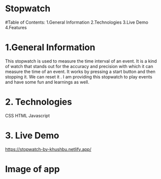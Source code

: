 # Stopwatch
#Table of Contents:
1.General Information 2.Technologies 3.Live Demo 4.Features

# 1.General Information
This stopwatch is used to measure the time interval of an event. It is a kind of watch that stands out for the accuracy and precision with which it can measure the time of an event. It works by pressing a start button and then stopping it. We can reset it . I am providing this stopwatch to play events and have some fun and learnings as well.

# 2. Technologies
 CSS HTML Javascript

# 3. Live Demo
https://stopwatch-by-khushbu.netlify.app/

# Image of app
